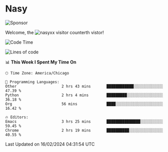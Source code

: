 # Nasy

<!--
<p align="center">
<img height="200" src="https://github-readme-stats.vercel.app/api?username=nasyxx&count_private=true&show_icons=true&theme=dracula&include_all_commits=true"/>
<img height="200" src="https://github-readme-stats.vercel.app/api/top-langs/?username=nasyxx&theme=dracula&hide=html,jupyter+notebook&count_private=true&show_icons=true"/>
</p>

  
----------------
-->

![Sponsor](https://img.shields.io/static/v1.svg?label=Sponsor&message=%E2%9D%A4&logo=GitHub&style=flat&color=pink)
 
Welcome, the ![nasyxx visitor counter](https://count.getloli.com/get/@nasyxx?theme=rule34)th vistor!
 
<!--START_SECTION:waka-->
![Code Time](http://img.shields.io/badge/Code%20Time-4%2C290%20hrs%2058%20mins-blue)

![Lines of code](https://img.shields.io/badge/From%20Hello%20World%20I%27ve%20Written-6.3%20million%20lines%20of%20code-blue)

📊 **This Week I Spent My Time On** 

```text
🕑︎ Time Zone: America/Chicago

💬 Programming Languages: 
Other                    2 hrs 43 mins       ████████████░░░░░░░░░░░░░   47.39 % 
Python                   2 hrs 4 mins        █████████░░░░░░░░░░░░░░░░   36.18 % 
Org                      56 mins             ████░░░░░░░░░░░░░░░░░░░░░   16.42 % 

🔥 Editors: 
Emacs                    3 hrs 25 mins       ███████████████░░░░░░░░░░   59.45 % 
Chrome                   2 hrs 19 mins       ██████████░░░░░░░░░░░░░░░   40.55 % 
```


 Last Updated on 16/02/2024 04:31:54 UTC
<!--END_SECTION:waka-->

<!-- ![visitors](https://visitor-badge.laobi.icu/badge?page_id=nasyxx.nasyxx) -->
